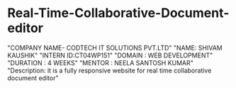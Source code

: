 # Real-Time-Collaborative-Document-editor
"COMPANY NAME- CODTECH IT SOLUTIONS PVT.LTD"
"NAME: SHIVAM KAUSHIK" 
"INTERN ID:CT04WP151" 
"DOMAIN : WEB DEVELOPMENT" 
"DURATION : 4 WEEKS" 
"MENTOR : NEELA SANTOSH KUMAR" 
"Description: it is a fully responsive website for real time collaborative document editor"
